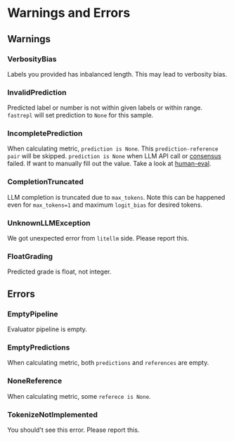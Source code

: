 # Warnings and Errors

## Warnings

### VerbosityBias
Labels you provided has inbalanced length. This may lead to verbosity bias.

### InvalidPrediction
Predicted label or number is not within given labels or within range. `fastrepl` will set prediction to `None` for this sample. 

### IncompletePrediction
When calculating metric, `prediction is None`. This `prediction-reference pair` will be skipped.
`prediction is None` when LLM API call or [consensus](/guides/dealing_with_bias) failed. If want to manually fill out the value. Take a look at [human-eval](/guides/human_eval.ipynb).

### CompletionTruncated
LLM completion is truncated due to `max_tokens`. Note this can be happened even for `max_tokens=1` and maximum `logit_bias` for desired tokens.

### UnknownLLMException
We got unexpected error from `litellm` side. Please report this.

### FloatGrading
Predicted grade is float, not integer.

## Errors

### EmptyPipeline
Evaluator pipeline is empty.

### EmptyPredictions
When calculating metric, both `predictions` and `references` are empty.

### NoneReference
When calculating metric, some `referece is None`.

### TokenizeNotImplemented
You should't see this error. Please report this.
